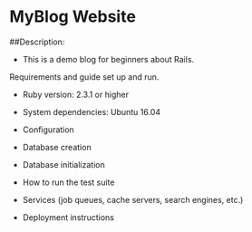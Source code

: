 # MyBlog Website

##Description:
* This is a demo blog for beginners about Rails.

Requirements and guide set up and run.

* Ruby version: 2.3.1 or higher



* System dependencies: Ubuntu 16.04



* Configuration



* Database creation



* Database initialization



* How to run the test suite



* Services (job queues, cache servers, search engines, etc.)



* Deployment instructions
